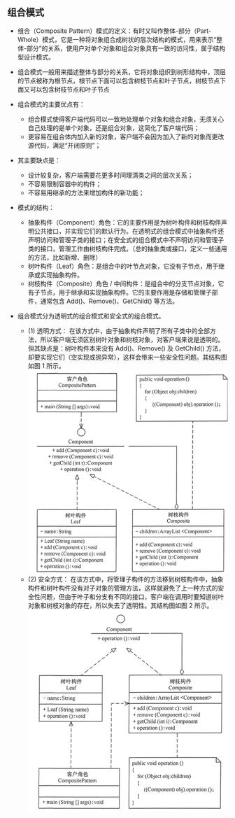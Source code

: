 ## 组合模式

 * 组合（Composite Pattern）模式的定义：有时又叫作整体-部分（Part-Whole）模式，它是一种将对象组合成树状的层次结构的模式，用来表示“整体-部分”的关系，使用户对单个对象和组合对象具有一致的访问性，属于结构型设计模式。

 * 组合模式一般用来描述整体与部分的关系，它将对象组织到树形结构中，顶层的节点被称为根节点，根节点下面可以包含树枝节点和叶子节点，树枝节点下面又可以包含树枝节点和叶子节点

* 组合模式的主要优点有：
  - 组合模式使得客户端代码可以一致地处理单个对象和组合对象，无须关心自己处理的是单个对象，还是组合对象，这简化了客户端代码；
  - 更容易在组合体内加入新的对象，客户端不会因为加入了新的对象而更改源代码，满足“开闭原则”；

* 其主要缺点是：
  - 设计较复杂，客户端需要花更多时间理清类之间的层次关系；
  - 不容易限制容器中的构件；
  - 不容易用继承的方法来增加构件的新功能；

* 模式的结构：
  - 抽象构件（Component）角色：它的主要作用是为树叶构件和树枝构件声明公共接口，并实现它们的默认行为。在透明式的组合模式中抽象构件还声明访问和管理子类的接口；在安全式的组合模式中不声明访问和管理子类的接口，管理工作由树枝构件完成。（总的抽象类或接口，定义一些通用的方法，比如新增、删除）
  - 树叶构件（Leaf）角色：是组合中的叶节点对象，它没有子节点，用于继承或实现抽象构件。
  - 树枝构件（Composite）角色 / 中间构件：是组合中的分支节点对象，它有子节点，用于继承和实现抽象构件。它的主要作用是存储和管理子部件，通常包含 Add()、Remove()、GetChild() 等方法。

* 组合模式分为透明式的组合模式和安全式的组合模式。
  - (1) 透明方式：
  在该方式中，由于抽象构件声明了所有子类中的全部方法，所以客户端无须区别树叶对象和树枝对象，对客户端来说是透明的。但其缺点是：树叶构件本来没有 Add()、Remove() 及 GetChild() 方法，却要实现它们（空实现或抛异常），这样会带来一些安全性问题。其结构图如图 1 所示。
  ![](../img1.png)
  - (2) 安全方式：
    在该方式中，将管理子构件的方法移到树枝构件中，抽象构件和树叶构件没有对子对象的管理方法，这样就避免了上一种方式的安全性问题，但由于叶子和分支有不同的接口，客户端在调用时要知道树叶对象和树枝对象的存在，所以失去了透明性。其结构图如图 2 所示。
  ![](../img2.png)
